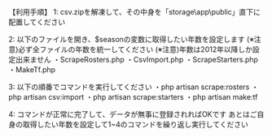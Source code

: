 【利用手順】
1: csv.zipを解凍して、その中身を「storage\app\public」直下に配置してください

2: 以下のファイルを開き、$seasonの変数に取得したい年数を設定します
   (※注意)必ず全ファイルの年数を統一してください
   (※注意)年数は2012年以降しか設定出来ません
   ・ScrapeRosters.php
   ・CsvImport.php
   ・ScrapeStarters.php
   ・MakeTf.php

3: 以下の順番でコマンドを実行してください
   ・php artisan scrape:rosters
   ・php artisan csv:import
   ・php artisan scrape:starters
   ・php artisan make:tf

4: コマンドが正常に完了して、データが無事に登録されればOKです
   あとはご自身の取得したい年数を設定して1~4のコマンドを繰り返し実行してください